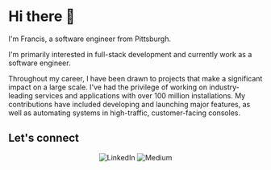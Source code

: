 # Hi there 👋

I'm Francis, a software engineer from Pittsburgh.

I'm primarily interested in full-stack development and currently work as a software engineer.

Throughout my career, I have been drawn to projects that make a significant impact on a large scale. I've had the privilege of working on industry-leading services and applications with over 100 million installations. My contributions have included developing and launching major features, as well as automating systems in high-traffic, customer-facing consoles.

## Let's connect

<p align="center">
  <a href="https://www.linkedin.com/in/francis360/" target="_blank" style="text-decoration: none;">
    <img src="https://img.shields.io/badge/LINKEDIN-0A66C2?style=for-the-badge&logo=linkedin&logoColor=white" alt="LinkedIn" style="border: none; margin: 0;">
  </a>
  <a href="https://sergefrancis.com/" target="_blank" style="text-decoration: none;">
    <img src="https://img.shields.io/badge/PERSONAL%20WEBSITE-000000?style=for-the-badge&logo=medium&logoColor=white" alt="Medium" style="border: none; margin: 0;">
  </a>
</p>

